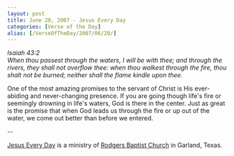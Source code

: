 ```yaml
---
layout: post
title: June 20, 2007 - Jesus Every Day
categories: [Verse of the Day]
alias: [/VerseOfTheDay/2007/06/20/]
---
```


_Isaiah 43:2  
When thou passest through the waters, I will be with thee; and
through the rivers, they shall not overflow thee: when thou walkest
through the fire, thou shalt not be burned; neither shall the flame
kindle upon thee._

One of the most amazing promises to the servant of Christ is His
ever-abiding and never-changing presence. If you are going though
life's fire or seemingly drowning in life's waters, God is there in
the center. Just as great is the promise that when God leads us
through the fire or up out of the water, we come out better than
before we entered.

 --

<a href=http://jesuseveryday.net>Jesus Every Day</a> is a ministry of <a href=http://rodgersbaptist.net>Rodgers Baptist Church</a> in Garland, Texas.
